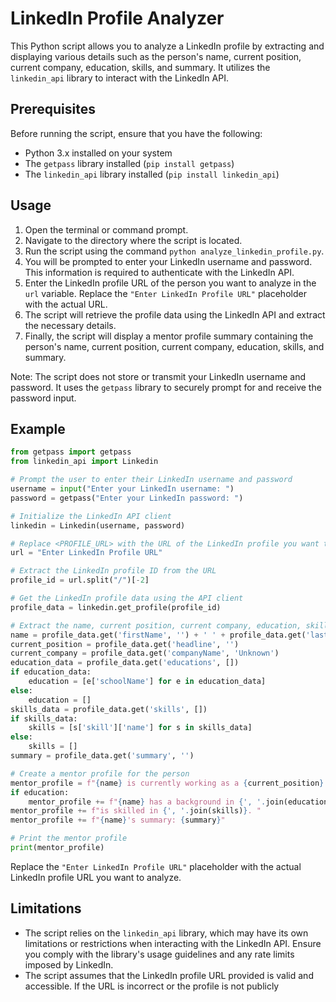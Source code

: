 # LinkedIn Profile Analyzer

This Python script allows you to analyze a LinkedIn profile by extracting and displaying various details such as the person's name, current position, current company, education, skills, and summary. It utilizes the `linkedin_api` library to interact with the LinkedIn API.

## Prerequisites

Before running the script, ensure that you have the following:

- Python 3.x installed on your system
- The `getpass` library installed (`pip install getpass`)
- The `linkedin_api` library installed (`pip install linkedin_api`)

## Usage

1. Open the terminal or command prompt.
2. Navigate to the directory where the script is located.
3. Run the script using the command `python analyze_linkedin_profile.py`.
4. You will be prompted to enter your LinkedIn username and password. This information is required to authenticate with the LinkedIn API.
5. Enter the LinkedIn profile URL of the person you want to analyze in the `url` variable. Replace the `"Enter LinkedIn Profile URL"` placeholder with the actual URL.
6. The script will retrieve the profile data using the LinkedIn API and extract the necessary details.
7. Finally, the script will display a mentor profile summary containing the person's name, current position, current company, education, skills, and summary.

Note: The script does not store or transmit your LinkedIn username and password. It uses the `getpass` library to securely prompt for and receive the password input.

## Example

```python
from getpass import getpass
from linkedin_api import Linkedin

# Prompt the user to enter their LinkedIn username and password
username = input("Enter your LinkedIn username: ")
password = getpass("Enter your LinkedIn password: ")

# Initialize the LinkedIn API client
linkedin = Linkedin(username, password)

# Replace <PROFILE_URL> with the URL of the LinkedIn profile you want to analyze
url = "Enter LinkedIn Profile URL"

# Extract the LinkedIn profile ID from the URL
profile_id = url.split("/")[-2]

# Get the LinkedIn profile data using the API client
profile_data = linkedin.get_profile(profile_id)

# Extract the name, current position, current company, education, skills, and summary of the person from the profile data
name = profile_data.get('firstName', '') + ' ' + profile_data.get('lastName', '')
current_position = profile_data.get('headline', '')
current_company = profile_data.get('companyName', 'Unknown')
education_data = profile_data.get('educations', [])
if education_data:
    education = [e['schoolName'] for e in education_data]
else:
    education = []
skills_data = profile_data.get('skills', [])
if skills_data:
    skills = [s['skill']['name'] for s in skills_data]
else:
    skills = []
summary = profile_data.get('summary', '')

# Create a mentor profile for the person
mentor_profile = f"{name} is currently working as a {current_position} at {current_company}. "
if education:
    mentor_profile += f"{name} has a background in {', '.join(education)} and "
mentor_profile += f"is skilled in {', '.join(skills)}. "
mentor_profile += f"{name}'s summary: {summary}"

# Print the mentor profile
print(mentor_profile)
```

Replace the `"Enter LinkedIn Profile URL"` placeholder with the actual LinkedIn profile URL you want to analyze.

## Limitations

- The script relies on the `linkedin_api` library, which may have its own limitations or restrictions when interacting with the LinkedIn API. Ensure you comply with the library's usage guidelines and any rate limits imposed by LinkedIn.
- The script assumes that the LinkedIn profile URL provided is valid and accessible. If the URL is incorrect or the profile is not publicly
